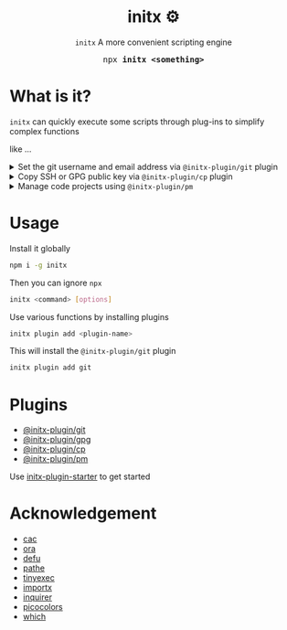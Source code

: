 <h1 align="center">initx ⚙️</h1>

<p align="center"><code>initx</code> A more convenient scripting engine</p>

<pre align="center">npx <b>initx &lt;something&gt;</b></pre>

# What is it?

`initx` can quickly execute some scripts through plug-ins to simplify complex functions

like ...

<details>
<summary>
  Set the git username and email address via <code>@initx-plugin/git</code> plugin
</summary>

```bash
# before
git config --global user.name "foo"
git config --global user.email "foo@example.com"

# after
initx user foo foo@example.com
```

</details>

<details>
<summary>
  Copy SSH or GPG public key via <code>@initx-plugin/cp</code> plugin
</summary>

```bash
# before
gpg -k # get the key id
gpg --armor --export <key-id> # export the key

# after
initx cp gpg

# before
# open ~/.ssh/id_rsa.pub or C:/Users/<username>/.ssh/id_rsa.pub and copy it

# after
initx cp ssh
```

</details>

<details>
<summary>
  Manage code projects using <code>@initx-plugin/pm</code>
</summary>

```bash
# before
# open github, copy clone url
# use terminal cd to ~/projects, git clone <url>
# maybe more steps

# after
initx pm add ~/projects # add projects directory, only need to do it once
initx create user/repo
# or initx create user/repo project-name
```

</details>

# Usage

Install it globally

```bash
npm i -g initx
```

Then you can ignore `npx`

```bash
initx <command> [options]
```

Use various functions by installing plugins

```bash
initx plugin add <plugin-name>
```

This will install the `@initx-plugin/git` plugin

```bash
initx plugin add git
```

# Plugins

- [@initx-plugin/git](https://github.com/initx-collective/initx-plugin-git)
- [@initx-plugin/gpg](https://github.com/initx-collective/initx-plugin-gpg)
- [@initx-plugin/cp](https://github.com/initx-collective/initx-plugin-cp)
- [@initx-plugin/pm](https://github.com/initx-collective/initx-plugin-pm)

Use [initx-plugin-starter](https://github.com/initx-collective/initx-plugin-starter) to get started

# Acknowledgement

- [cac](https://github.com/cacjs/cac)
- [ora](https://github.com/sindresorhus/ora)
- [defu](https://github.com/unjs/defu)
- [pathe](https://github.com/unjs/pathe)
- [tinyexec](https://github.com/tinylibs/tinyexec)
- [importx](https://github.com/antfu-collective/importx)
- [inquirer](https://github.com/SBoudrias/Inquirer.js)
- [picocolors](https://github.com/alexeyraspopov/picocolors)
- [which](https://github.com/npm/node-which)
